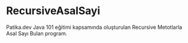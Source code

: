 # RecursiveAsalSayi
Patika.dev Java 101 eğitimi kapsamında oluşturulan Recursive Metotlarla Asal Sayı Bulan program.
